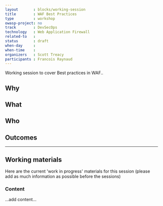 ```yaml
---
layout       : blocks/working-session
title        : WAF Best Practices
type         : workshop
owasp-project: no
track        : DevSecOps
technology   : Web Application Firewall
related-to   :
status       : draft
when-day     : 
when-time    : 
organizers   : Scott Treacy
participants : Francois Raynaud
---
```


Working session to cover Best practices in WAF..

## Why


## What



## Who


## Outcomes

--- 

## Working materials

Here are the current 'work in progress' materials for this session (please add as much information as possible before the sessions)

### Content

...add content...

